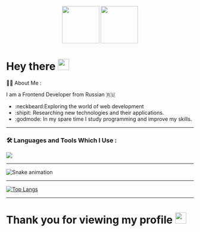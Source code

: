 <div id="header" align="center">
  <img src="https://media2.giphy.com/media/tHIRLHtNwxpjIFqPdV/giphy.gif?cid=6c09b952orgwmnxfax0abcy888v0cfre74a1qhfxz7fbux3v&ep=v1_internal_gif_by_id&rid=giphy.gif&ct=g" width="100"/>
  <img src="https://media3.giphy.com/media/yYSSBtDgbbRzq/giphy.gif?cid=6c09b952beysijfdiohwjacbb7odizbm62ntmlnd56bau343&ep=v1_internal_gif_by_id&rid=giphy.gif&ct=g" height="100" width="100"/>
  
  </div>
  <h1>
  Hey there
  <img src="https://media.giphy.com/media/hvRJCLFzcasrR4ia7z/giphy.gif" width="30px"/>
</h1>
</div>

🧑‍🦼 About Me :

I am a Frontend Developer from Russian :ru:
- :neckbeard:Exploring the world of web development
- :shipit: Researching new technologies and their applications.
- :godmode: In my spare time I study programming and improve my skills.

---

### :hammer_and_wrench: Languages and Tools Which I Use :
<div>
<img src="https://skillicons.dev/icons?i=git,github,react,js,html,css,nodejs,postgres,ts,redux,vscode" />
</div>

----

![Snake animation](https://github.com/Pawsing-ctr/Pawsing-ctr/blob/main/github-contribution-grid-snake.svg)

---


[![Top Langs](https://github-readme-stats.vercel.app/api/top-langs/?username=Pawsing-ctr&theme=tokyonight)](https://github.com/anuraghazra/github-readme-stats)

---

<h1>
  Thank you for viewing my profile
  <img src="https://media.giphy.com/media/hvRJCLFzcasrR4ia7z/giphy.gif" width="30px"/>
</h1>
